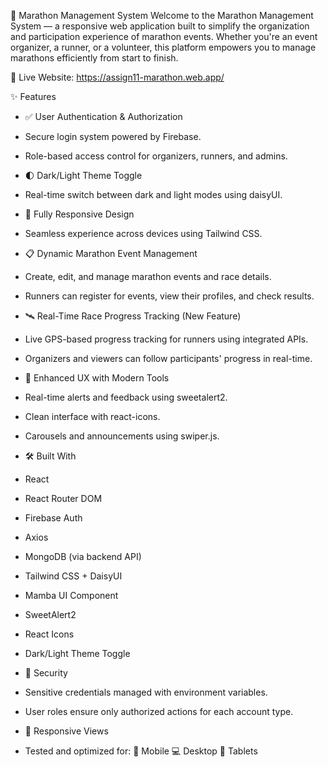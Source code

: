 🏃 Marathon Management System
Welcome to the Marathon Management System — a responsive web application built to simplify the organization and participation experience of marathon events. Whether you're an event organizer, a runner, or a volunteer, this platform empowers you to manage marathons efficiently from start to finish.

🔗 Live Website: https://assign11-marathon.web.app/

✨ Features
* ✅ User Authentication & Authorization
* Secure login system powered by Firebase.
* Role-based access control for organizers, runners, and admins.

* 🌓 Dark/Light Theme Toggle
* Real-time switch between dark and light modes using daisyUI.

* 📱 Fully Responsive Design
* Seamless experience across devices using Tailwind CSS.

* 📋 Dynamic Marathon Event Management
* Create, edit, and manage marathon events and race details.
* Runners can register for events, view their profiles, and check results.

* 🛰️ Real-Time Race Progress Tracking (New Feature)
* Live GPS-based progress tracking for runners using integrated APIs.
* Organizers and viewers can follow participants' progress in real-time.

* 🎯 Enhanced UX with Modern Tools
* Real-time alerts and feedback using sweetalert2.
* Clean interface with react-icons.
* Carousels and announcements using swiper.js.

* 🛠️ Built With
* React
* React Router DOM
* Firebase Auth
* Axios
* MongoDB (via backend API)
* Tailwind CSS + DaisyUI
* Mamba UI Component
* SweetAlert2
* React Icons
* Dark/Light Theme Toggle

* 🔐 Security
* Sensitive credentials managed with environment variables.
* User roles ensure only authorized actions for each account type.

* 📱 Responsive Views
* Tested and optimized for:
📱 Mobile
💻 Desktop
📲 Tablets